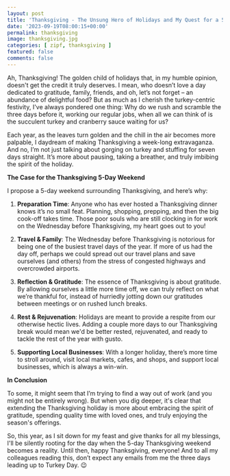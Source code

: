 ```yaml
---
layout: post
title: 'Thanksgiving - The Unsung Hero of Holidays and My Quest for a 5-Day Weekend'
date: '2023-09-19T08:00:15+00:00'
permalink: thanksgiving
image: thanksgiving.jpg
categories: [ zipf, thanksgiving ]
featured: false
comments: false 
---
```

Ah, Thanksgiving! The golden child of holidays that, in my humble opinion, doesn't get the credit it truly deserves. I mean, who doesn’t love a day dedicated to gratitude, family, friends, and oh, let’s not forget – an abundance of delightful food? But as much as I cherish the turkey-centric festivity, I've always pondered one thing: Why do we rush and scramble the three days before it, working our regular jobs, when all we can think of is the succulent turkey and cranberry sauce waiting for us?

Each year, as the leaves turn golden and the chill in the air becomes more palpable, I daydream of making Thanksgiving a week-long extravaganza. And no, I’m not just talking about gorging on turkey and stuffing for seven days straight. It’s more about pausing, taking a breather, and truly imbibing the spirit of the holiday.

**The Case for the Thanksgiving 5-Day Weekend**

I propose a 5-day weekend surrounding Thanksgiving, and here’s why:

1. **Preparation Time**: Anyone who has ever hosted a Thanksgiving dinner knows it’s no small feat. Planning, shopping, prepping, and then the big cook-off takes time. Those poor souls who are still clocking in for work on the Wednesday before Thanksgiving, my heart goes out to you!

2. **Travel & Family**: The Wednesday before Thanksgiving is notorious for being one of the busiest travel days of the year. If more of us had the day off, perhaps we could spread out our travel plans and save ourselves (and others) from the stress of congested highways and overcrowded airports.

3. **Reflection & Gratitude**: The essence of Thanksgiving is about gratitude. By allowing ourselves a little more time off, we can truly reflect on what we’re thankful for, instead of hurriedly jotting down our gratitudes between meetings or on rushed lunch breaks.

4. **Rest & Rejuvenation**: Holidays are meant to provide a respite from our otherwise hectic lives. Adding a couple more days to our Thanksgiving break would mean we'd be better rested, rejuvenated, and ready to tackle the rest of the year with gusto.

5. **Supporting Local Businesses**: With a longer holiday, there’s more time to stroll around, visit local markets, cafes, and shops, and support local businesses, which is always a win-win.

**In Conclusion**

To some, it might seem that I’m trying to find a way out of work (and you might not be entirely wrong). But when you dig deeper, it's clear that extending the Thanksgiving holiday is more about embracing the spirit of gratitude, spending quality time with loved ones, and truly enjoying the season's offerings.

So, this year, as I sit down for my feast and give thanks for all my blessings, I'll be silently rooting for the day when the 5-day Thanksgiving weekend becomes a reality. Until then, happy Thanksgiving, everyone! And to all my colleagues reading this, don’t expect any emails from me the three days leading up to Turkey Day. 😉
